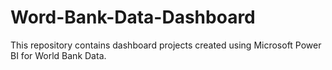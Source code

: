 # Word-Bank-Data-Dashboard
This repository contains dashboard projects created using Microsoft Power BI for World Bank Data.
